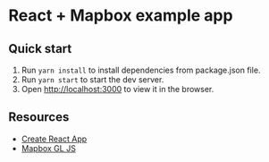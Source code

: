 # React + Mapbox example app

## Quick start

1. Run `yarn install` to install dependencies from package.json file.
2. Run `yarn start` to start the dev server.
3. Open [http://localhost:3000](http://localhost:3000) to view it in the browser.

## Resources
- [Create React App](https://github.com/facebook/create-react-app)
- [Mapbox GL JS](https://docs.mapbox.com/mapbox-gl-js/)